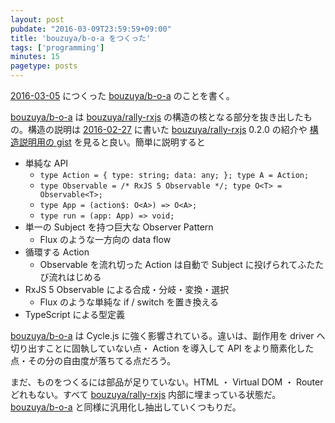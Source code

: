 ```yaml
---
layout: post
pubdate: "2016-03-09T23:59:59+09:00"
title: 'bouzuya/b-o-a をつくった'
tags: ['programming']
minutes: 15
pagetype: posts
---
```

[2016-03-05][] につくった [bouzuya/b-o-a][] のことを書く。

[bouzuya/b-o-a][] は [bouzuya/rally-rxjs][] の構造の核となる部分を抜き出したもの。構造の説明は [2016-02-27][] に書いた [bouzuya/rally-rxjs][] 0.2.0 の紹介や [構造説明用の gist](https://gist.github.com/bouzuya/fe773f236414f20237e9) を見ると良い。簡単に説明すると

- 単純な API
    - `type Action = { type: string; data: any; }; type A = Action;`
    - `type Observable = /* RxJS 5 Observable */; type O<T> = Observable<T>;`
    - `type App = (action$: O<A>) => O<A>;`
    - `type run = (app: App) => void;`
- 単一の Subject を持つ巨大な Observer Pattern
    - Flux のような一方向の data flow
- 循環する Action
    - Observable を流れ切った Action は自動で Subject に投げられてふたたび流れはじめる
- RxJS 5 Observable による合成・分岐・変換・選択
    - Flux のような単純な if / switch を置き換える
- TypeScript による型定義

[bouzuya/b-o-a][] は Cycle.js に強く影響されている。違いは、副作用を driver へ切り出すことに固執していない点・ Action を導入して API をより簡素化した点・その分の自由度が落ちてる点だろう。

まだ、ものをつくるには部品が足りていない。HTML ・ Virtual DOM ・ Router どれもない。すべて [bouzuya/rally-rxjs][] 内部に埋まっている状態だ。[bouzuya/b-o-a][] と同様に汎用化し抽出していくつもりだ。

[2016-02-27]: http://blog.bouzuya.net/2016/02/27/
[2016-03-05]: http://blog.bouzuya.net/2016/03/05/
[bouzuya/b-o-a]: https://github.com/bouzuya/b-o-a
[bouzuya/rally-rxjs]: https://github.com/bouzuya/rally-rxjs
